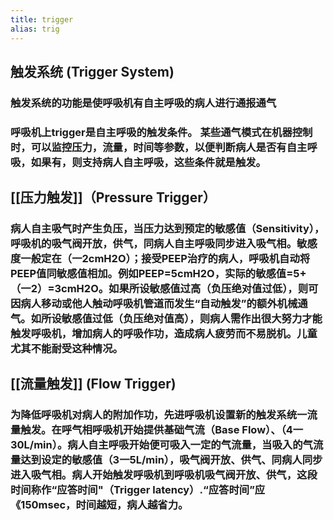 ```yaml
---
title: trigger
alias: trig
---
```

## 触发系统 (Trigger System)
### 触发系统的功能是使呼吸机有自主呼吸的病人进行通报通气
### 呼吸机上trigger是自主呼吸的触发条件。 某些通气模式在机器控制时，可以监控压力，流量，时间等参数，以便判断病人是否有自主呼吸，如果有，则支持病人自主呼吸，这些条件就是触发。
## [[压力触发]]（Pressure Trigger）
### 病人自主吸气时产生负压，当压力达到预定的敏感值（Sensitivity），呼吸机的吸气阀开放，供气，同病人自主呼吸同步进入吸气相。敏感度一般定在（一2cmH2O）；接受PEEP治疗的病人，呼吸机自动将PEEP值同敏感值相加。例如PEEP=5cmH2O，实际的敏感值=5+（一2）=3cmH2O。如果所设敏感值过高（负压绝对值过低），则可因病人移动或他人触动呼吸机管道而发生“自动触发”的额外机械通气。如所设敏感值过低（负压绝对值高），则病人需作出很大努力才能触发呼吸机，增加病人的呼吸作功，造成病人疲劳而不易脱机。儿童尤其不能耐受这种情况。
## [[流量触发]] (Flow Trigger)
### 为降低呼吸机对病人的附加作功，先进呼吸机设置新的触发系统一流量触发。在呼气相呼吸机开始提供基础气流（Base Flow）、（4一30L/min）。病人自主呼吸开始便可吸入一定的气流量，当吸入的气流量达到设定的敏感值（3一5L/min），吸气阀开放、供气、同病人同步进入吸气相。病人开始触发呼吸机到呼吸机吸气阀开放、供气，这段时间称作“应答时间"（Trigger latency）.“应答时间”应《150msec，时间越短，病人越省力。